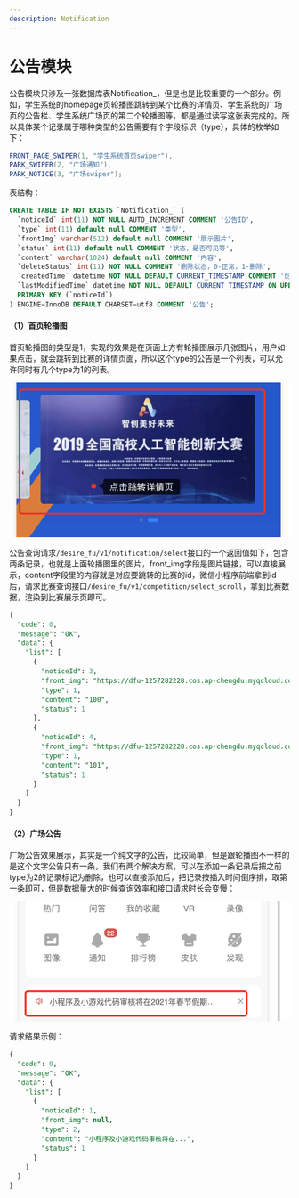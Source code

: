 ```yaml
---
description: Notification
---
```


# 公告模块

公告模块只涉及一张数据库表Notification\_，但是也是比较重要的一个部分。例如，学生系统的homepage页轮播图跳转到某个比赛的详情页、学生系统的广场页的公告栏、学生系统广场页的第二个轮播图等，都是通过读写这张表完成的。所以具体某个记录属于哪种类型的公告需要有个字段标识（type），具体的枚举如下：

```java
FRONT_PAGE_SWIPER(1, "学生系统首页swiper"),
PARK_SWIPER(2, "广场通知"),
PARK_NOTICE(3, "广场swiper");
```

表结构：

```sql
CREATE TABLE IF NOT EXISTS `Notification_` (
  `noticeId` int(11) NOT NULL AUTO_INCREMENT COMMENT '公告ID',
  `type` int(11) default null COMMENT '类型',
  `frontImg` varchar(512) default null COMMENT '展示图片',
  `status` int(11) default null COMMENT '状态，是否可见等',
  `content` varchar(1024) default null COMMENT '内容',
  `deleteStatus` int(11) NOT NULL COMMENT '删除状态，0-正常，1-删除',
  `createdTime` datetime NOT NULL DEFAULT CURRENT_TIMESTAMP COMMENT '创建时间',
  `lastModifiedTime` datetime NOT NULL DEFAULT CURRENT_TIMESTAMP ON UPDATE CURRENT_TIMESTAMP COMMENT 'lastModifiedTime',
  PRIMARY KEY (`noticeId`)
) ENGINE=InnoDB DEFAULT CHARSET=utf8 COMMENT '公告';
```

#### （1）首页轮播图

首页轮播图的类型是1，实现的效果是在页面上方有轮播图展示几张图片，用户如果点击，就会跳转到比赛的详情页面，所以这个type的公告是一个列表，可以允许同时有几个type为1的列表。

![&#x6548;&#x679C;](../../.gitbook/assets/image%20%2828%29.png)

公告查询请求`/desire_fu/v1/notification/select`接口的一个返回值如下，包含两条记录，也就是上面轮播图里的图片，front\_img字段是图片链接，可以直接展示，content字段里的内容就是对应要跳转的比赛的id，微信小程序前端拿到id后，请求比赛查询接口`/desire_fu/v1/competition/select_scroll`，拿到比赛数据，渲染到比赛展示页即可。

```sql
{
  "code": 0,
  "message": "OK",
  "data": {
    "list": [
      {
        "noticeId": 3,
        "front_img": "https://dfu-1257282228.cos.ap-chengdu.myqcloud.com/img/4f2ddd10-35b2-4327-9224-3eed7c8f68fe.png",
        "type": 1,
        "content": "100",
        "status": 1
      },
      {
        "noticeId": 4,
        "front_img": "https://dfu-1257282228.cos.ap-chengdu.myqcloud.com/img/3044f81b-a63a-4e6a-8de7-3b6541223397.jpeg",
        "type": 1,
        "content": "101",
        "status": 1
      }
    ]
  }
}
```

#### （2）广场公告

广场公告效果展示，其实是一个纯文字的公告，比较简单，但是跟轮播图不一样的是这个文字公告只有一条，我们有两个解决方案，可以在添加一条记录后把之前type为2的记录标记为删除，也可以直接添加后，把记录按插入时间倒序排，取第一条即可，但是数据量大的时候查询效率和接口请求时长会变慢：

![](../../.gitbook/assets/image%20%2832%29.png)

请求结果示例：

```sql
{
  "code": 0,
  "message": "OK",
  "data": {
    "list": [
      {
        "noticeId": 1,
        "front_img": null,
        "type": 2,
        "content": "小程序及小游戏代码审核将在...",
        "status": 1
      }
    ]
  }
}
```



